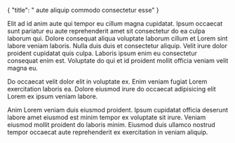 {
  "title": " aute aliquip commodo consectetur esse"
}

Elit ad id anim aute qui tempor eu cillum magna cupidatat. Ipsum occaecat sunt pariatur eu aute reprehenderit amet sit consectetur do ea culpa laborum qui. Dolore consequat aliqua voluptate laborum cillum et Lorem sint labore veniam laboris. Nulla duis duis et consectetur aliquip. Velit irure dolor proident cupidatat quis culpa. Laboris ipsum enim eu consectetur consequat enim est. Voluptate do qui et id proident mollit officia veniam velit magna eu.

Do occaecat velit dolor elit in voluptate ex. Enim veniam fugiat Lorem exercitation laboris ea. Dolore eiusmod irure do occaecat adipisicing elit Lorem ex ipsum veniam labore.

Anim Lorem veniam duis eiusmod proident. Ipsum cupidatat officia deserunt labore amet eiusmod est minim tempor ex voluptate sit irure. Veniam eiusmod mollit proident do laboris minim. Eiusmod duis ullamco nostrud tempor occaecat aute reprehenderit ex exercitation in veniam aliquip.